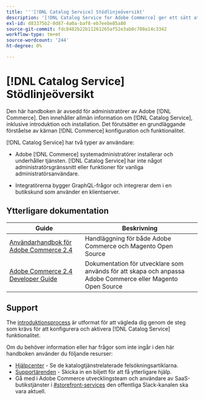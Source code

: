 ```yaml
---
title: '''[!DNL Catalog Service] Stödlinjeöversikt'
description: '[!DNL Catalog Service for Adobe Commerce] ger ett sätt att hämta innehållet på produktvisningssidor och produktlistsidor snabbare än de ursprungliga Adobe Commerce GraphQL-frågorna.'
exl-id: d83375b2-0d87-4a0a-baf8-eb7eebe85a80
source-git-commit: fdc8482b22b11261265af52e3ab0c780a14c3342
workflow-type: tm+mt
source-wordcount: '244'
ht-degree: 0%

---
```


# [!DNL Catalog Service] Stödlinjeöversikt

Den här handboken är avsedd för administratörer av Adobe [!DNL Commerce]. Den innehåller allmän information om [!DNL Catalog Service], inklusive introduktion och installation. Det förutsätter en grundläggande förståelse av kärnan [!DNL Commerce] konfiguration och funktionalitet.

[!DNL Catalog Service] har två typer av användare:

* Adobe [!DNL Commerce] systemadministratörer installerar och underhåller tjänsten. [!DNL Catalog Service] har inte något administratörsgränssnitt eller funktioner för vanliga administratörsanvändare.

* Integratörerna bygger GraphQL-frågor och integrerar dem i en butikskund som använder en klientserver.

## Ytterligare dokumentation

| Guide | Beskrivning |
|------ | ----------- |
| [Användarhandbok för Adobe Commerce 2.4](https://docs.magento.com/user-guide/) | Handläggning för både Adobe Commerce och Magento Open Source |
| [Adobe Commerce 2.4 Developer Guide](https://devdocs.magento.com/) | Dokumentation för utvecklare som används för att skapa och anpassa Adobe Commerce eller Magento Open Source |

## Support

The [introduktionsprocess](https://experienceleague.adobe.com/docs/commerce-merchant-services/catalog-service/installation.html) är utformat för att vägleda dig genom de steg som krävs för att konfigurera och aktivera [!DNL Catalog Service] funktionalitet.

Om du behöver information eller har frågor som inte ingår i den här handboken använder du följande resurser:

* [Hjälpcenter](https://support.magento.com/hc/en-us/search#q=catalog%20service&amp;sort=relevancy) - Se de katalogtjänstrelaterade felsökningsartiklarna.
* [Supportärenden](https://experienceleague.adobe.com/docs/commerce-knowledge-base/kb/help-center-guide/magento-help-center-user-guide.html?lang=en#submit-ticket) - Skicka in en biljett för att få ytterligare hjälp.
* Gå med i Adobe Commerce utvecklingsteam och användare av SaaS-butikstjänster i [#storefront-services](https://magentocommeng.slack.com/archives/C03HVPG8RS4) den offentliga Slack-kanalen ska vara aktuell.
